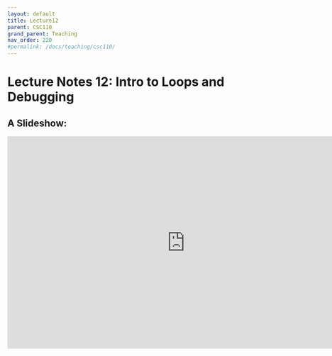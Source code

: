 ```yaml
---
layout: default
title: Lecture12
parent: CSC110
grand_parent: Teaching
nav_order: 220
#permalink: /docs/teaching/csc110/
---  
```

  

Lecture Notes 12: Intro to Loops and Debugging
===========================================



A Slideshow:
---------------

<iframe src="https://docs.google.com/presentation/d/e/2PACX-1vTrh671gR5nGu9ErsRXDD5RvptzGwNjwLvz1Vi943t2nLuVrkeaRxpvKvp-VRoKzgW_BQ9I1ivROerV/embed?start=false&loop=false&delayms=60000" frameborder="0" width="800" height="479" allowfullscreen="true" mozallowfullscreen="true" webkitallowfullscreen="true"></iframe>

